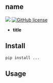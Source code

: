 ## name

<!-- {} = githubname/projectname -->

![](https://img.shields.io/github/repo-size/{}?style=flat-square) [![GitHub license](https://img.shields.io/github/license/{}?style=flat-square)](https://github.com/{}/blob/master/LICENSE)

- **title**

## Install

```sh
pip install ...
```

## Usage

```python


```
